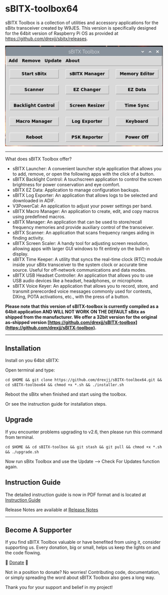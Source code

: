 # sBITX-toolbox64

sBITX Toolbox is a collection of utilities and accessory applications for the sBitx transceiver created by W9JES. This version is specifically designed for the 64bit version of Raspberry Pi OS as provided at  https://github.com/drexjj/sbitx/releases.


![toolbox image](toolbox.jpg)


-----

What does sBITX Toolbox offer?

- sBITX Launcher: A convenient launcher style application that allows you to add, remove, or open the following apps with the click of a button.
- sBITX Backlight Control: A touchscreen application to control the screen brightness for power conservation and eye comfort.
- sBITX EZ Data: Application to manage configuration backups.
- sBITX Log Exporter: An application that allows logs to be selected and downloaded in ADIF.
- V3PowerCal: An application to adjust your power settings per band.
- sBITX Macro Manager: An application to create, edit, and copy macros using predefined macros.
- sBITX Manager: An application that can be used to store/recall frequency memories and provide auxiliary control of the transceiver.
- sBITX Scanner: An application that scans frequency ranges aiding in finding activity.
- sBITX Screen Scaler: A handy tool for adjusting screen resolution, allowing apps with larger GUI windows to fit entirely on the built-in display.
- sBITX Time Keeper: A utility that syncs the real-time clock (RTC) module inside your sBitx transceiver to the system clock or accurate time source. Useful for off-network communications and data modes.
- sBITX USB Headset Controller: An application that allows you to use USB audio devices like a headset, headphones, or microphone.
- sBITX Voice Keyer: An application that allows you to record, store, and transmit prerecorded voice messages commonly used for contests, DXing, POTA activations, etc., with the press of a button.



**Please note that this version of sBITX-toolbox is currently compiled as a 64bit application AND WILL NOT WORK ON THE DEFAULT sBitx as shipped from the manufacturer. We offer a 32bit version for the original as-shipped version [https://github.com/drexjj/sBITX-toolbox](https://github.com/drexjj/sBITX-toolbox).**

-----

Installation
-----

Install on you 64bit sBITX:

Open terminal and type:

```console
cd $HOME && git clone https://github.com/drexjj/sBITX-toolbox64.git && cd sBITX-toolbox64 && chmod +x *.sh && ./installer.sh
```
Reboot the sBitx when finished and start using the toolbox.

Or see the instruction guide for installation steps.

Upgrade
-----

If you encounter problems upgrading to v2.6, then please run this command from terminal.


```console
cd $HOME && cd sBITX-toolbox && git stash && git pull && chmod +x *.sh && ./upgrade.sh
```
Now run sBitx Toolbox and use the Update --> Check For Updates function again.



Instruction Guide
-----

The detailed instruction guide is now in PDF format and is located at [Instruction Guide](https://github.com/drexjj/sBITX-toolbox64/blob/main/sBITX%20Toolbox%20Guide%20%20v2.7.pdf)

Release Notes are available at [Release Notes](https://github.com/drexjj/sBITX-toolbox64/blob/main/release_notes.txt)

-----

Become A Supporter
-----
If you find sBITX Toolbox valuable or have benefited from using it, consider supporting us. Every donation, big or small, helps us keep the lights on and the code flowing.

🌟 [Donate](https://www.paypal.com/donate/?hosted_button_id=SWPB76LVNUHEY) 🌟


Not in a position to donate? No worries! Contributing code, documentation, or simply spreading the word about sBITX Toolbox also goes a long way.

Thank you for your support and belief in my project!
